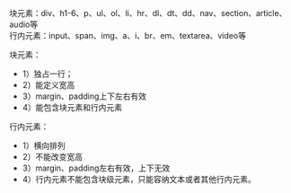 块元素：div、h1-6、p、ul、ol、li、hr、dl、dt、dd、nav、section、article、audio等  
行内元素：input、span、img、a、i、br、em、textarea、video等  

块元素：
- 1）独占一行；
- 2）能定义宽高
- 3）margin、padding上下左右有效
- 4）能包含块元素和行内元素

行内元素：
- 1）横向排列
- 2）不能改变宽高
- 3）margin、padding左右有效，上下无效
- 4）行内元素不能包含块级元素，只能容纳文本或者其他行内元素。